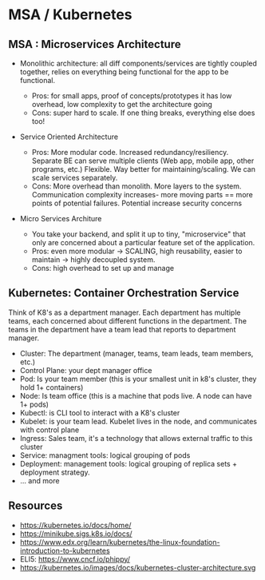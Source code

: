 # MSA / Kubernetes

## MSA : Microservices Architecture
- Monolithic architecture: all diff components/services are tightly coupled together, relies on everything being functional for the app to be functional. 
  - Pros: for small apps, proof of concepts/prototypes it has low overhead, low complexity to get the architecture going
  - Cons: super hard to scale. If one thing breaks, everything else does too!

- Service Oriented Architecture
  - Pros: More modular code. Increased redundancy/resiliency. Separate BE can serve multiple clients (Web app, mobile app, other programs, etc.) Flexible. Way better for maintaining/scaling. We can scale services separately. 
  - Cons: More overhead than monolith. More layers to the system. Communication complexity increases- more moving parts == more points of potential failures. Potential increase security concerns

- Micro Services Architure
  - You take your backend, and split it up to tiny, "microservice" that only are concerned about a particular feature set of the application.
  - Pros: even more modular -> SCALING, high reusability, easier to maintain -> highly decoupled system. 
  - Cons: high overhead to set up and manage

## Kubernetes: Container Orchestration Service
Think of K8's as a department manager. Each department has multiple teams, each concerned about different functions in the department. The teams in the department have a team lead that reports to department manager.
- Cluster: The department (manager, teams, team leads, team members, etc.)
- Control Plane: your dept manager office
- Pod: Is your team member (this is your smallest unit in k8's cluster, they hold 1+ containers)
- Node: Is team office (this is a machine that pods live. A node can have 1+ pods)
- Kubectl: is CLI tool to interact with a K8's cluster
- Kubelet: is your team lead. Kubelet lives in the node, and communicates with control plane
- Ingress: Sales team, it's a technology that allows external traffic to this cluster
- Service: managment tools: logical grouping of pods
- Deployment: management tools: logical grouping of replica sets + deployment strategy.
- ... and more

## Resources
- https://kubernetes.io/docs/home/
- https://minikube.sigs.k8s.io/docs/
- https://www.edx.org/learn/kubernetes/the-linux-foundation-introduction-to-kubernetes
- ELI5: https://www.cncf.io/phippy/
- https://kubernetes.io/images/docs/kubernetes-cluster-architecture.svg